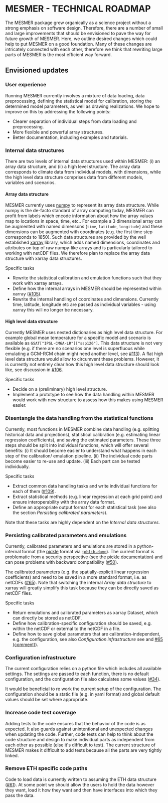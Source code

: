 # MESMER - TECHNICAL ROADMAP

The MESMER package grew organically as a science project without a strong emphasis on software design.
Therefore, there are a number of small and large improvements that should be envisioned to pave the way for future growth of MESMER.
Here, we outline desired changes which could help to put MESMER on a good foundation.
Many of these changes are intricately connected with each other, therefore we think that rewriting large parts of MESMER is the most efficient way forward.

## Envisioned updates

### User experience

Running MESMER currently involves a mixture of data loading, data preprocessing, defining the statistical model for calibration, storing the determined model parameters, as well as drawing realizations. We hope to improve on this by addressing the following points:

- Clearer separation of individual steps from data loading and preprocessing.
- More flexible and powerful array structures.
- Better documentation, including examples and tutorials.


### Internal data structures

There are two levels of internal data structures used within MESMER: (i) an array data structure, and (ii) a high level structure. The array data corresponds to climate data from individual models, with dimensions, while the high level data structure comprises data from different models, variables and scenarios.

#### Array data structure

MESMER currently uses [numpy](https://numpy.org/) to represent its array data structure.
While numpy is the de-facto standard of array computing today, MESMER can profit from labels which encode information about how the array values map to locations in space, time, etc..
For example a 3 dimensional array can be augmented with named dimensons (`time`, `latitude`, `longitude`) and these dimensions can be augmented with coordinates (e.g. the first time step corresponds to 1850).
Such data structures are provided by the well established [xarray](http://xarray.pydata.org/en/stable/) library, which adds named dimensions, coordinates and attributes on top of raw numpy-like arrays and is particularly tailored to working with netCDF files.
We therefore plan to replace the array data structure with xarray data structures.

Specific tasks
- Rewrite the statistical calibration and emulation functions such that they work with xarray arrays.
- Define how the internal arrays in MESMER should be represented within xarray ([#105](https://github.com/MESMER-group/mesmer/issues/105)).
- Rewrite the internal handling of coordinates and dimensions. Currently time, latitude, longitude etc are passed as individual variables - using xarray this will no longer be necessary.

#### High level data structure

Currently MESMER uses nested dictionaries as high level data structure. For example global mean temperature for a specific model and scenario is available as `GSAT["IPSL-CM6A-LR"]["ssp126"]`. This data structure is not very flexible (e.g. if there are no scenarios one level is superfluous while emulating a GCM-RCM chain might need another level, see [#113](https://github.com/MESMER-group/mesmer/issues/113)). A flat high level data structure would allow to circumvent these problems. However, it is currently not entirely clear how this high level data structure should look like, see discussion in [#106](https://github.com/MESMER-group/mesmer/issues/106).

Specific tasks
- Decide on a (preliminary) high level structure.
- Implement a prototype to see how the data handling within MESMER would work with new structure to assess how this makes using MESMER easier.

### Disentangle the data handling from the statistical functions

Currently, most functions in MESMER combine data handling (e.g. splitting historical data and projections), statistical calibration (e.g. estimating linear regression coefficients), and saving the estimated parameters. These three steps should be split into individual functions, which will offer several benefits: (i) It should become easier to understand what happens in each step of the calibration/ emulation pipeline. (ii) The individual code parts become easier to re-use and update. (iii) Each part can be tested individually.

Specific tasks
- Extract common data handling tasks and write individual functions for each of them ([#109](https://github.com/MESMER-group/mesmer/pull/109)).
- Extract statistical methods (e.g. linear regression at each grid point) and ensure interoperability with the array data format.
- Define an appropriate output format for each statistical task (see also the section _Persisting calibrated parameters_).

Note that these tasks are highly dependent on the _Internal data structures_.

### Persisting calibrated parameters and emulations

Currently, calibrated parameters and emulations are stored in a python-internal format (the [pickle](https://docs.python.org/3/library/pickle.html) format via [`joblib.dump`](https://joblib.readthedocs.io/en/latest/generated/joblib.dump.html)). The current format is problematic from a security perspective (see the [pickle documentation](https://docs.python.org/3/library/pickle.html)) and can pose problems with backward compatibility ([#50](https://github.com/MESMER-group/mesmer/issues/50)).

The calibrated parameters (e.g. the spatially-explicit linear regression coefficients) and  need to be saved in a more standard format, i.e. as netCDFs ([#65](https://github.com/MESMER-group/mesmer/issues/65)). Note that switching the internal _Array data structure_ to xarray will greatly simplify this task because they can be directly saved as netCDF files.

Specific tasks
- Return emulations and calibrated parameters as xarray Dataset, which can directly be stored as netCDF.
- Define how calibration-specific configuration should be saved, e.g. within the netCDF or external to the netCDF in a file.
- Define how to save global parameters that are calibration-independent, e.g. the configuration, see also _Configuration infrastructure_ see and [#65 (comment)](https://github.com/MESMER-group/mesmer/issues/65#issuecomment-959123361)).

### Configuration infrastructure

The current configuration relies on a python file which includes all available settings. The settings are passed to each function, there is no default configuration, and the configuration file also calculates some values ([#34](https://github.com/MESMER-group/mesmer/issues/34)).

It would be beneficial to re work the current setup of the configuration. The configuration should be a static file (e.g. in yaml format) and global default values should be set where appropriate.


### Increase code test coverage

Adding tests to the code ensures that the behavior of the code is as expected. It also guards against unintentional and unexpected changes when updating the code. Further, code tests can help to think about the code structure and design to make individual parts as independent from each other as possible (else it's difficult to test). The current structure of MESMER makes it difficult to add tests because all the parts are very tightly linked.

### Remove ETH specific code paths

Code to load data is currently written to assuming the ETH data structure ([#61](https://github.com/MESMER-group/mesmer/issues/61)). At some point we should allow the users to hold the data however they want, load it how they want and then have interfaces into which they pass the data.

